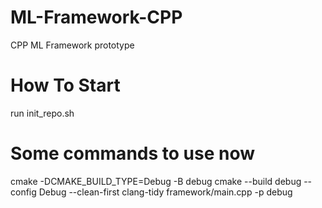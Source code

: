 # ML-Framework-CPP
CPP ML Framework prototype

# How To Start
run init_repo.sh

# Some commands to use now

cmake  -DCMAKE_BUILD_TYPE=Debug -B debug
cmake --build debug --config Debug --clean-first
clang-tidy framework/main.cpp -p debug
